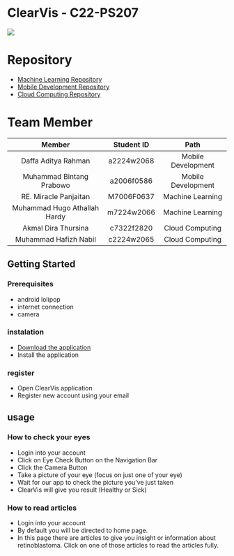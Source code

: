 # ClearVis - C22-PS207

<img src="https://user-images.githubusercontent.com/56215862/173276132-3963c703-1ca0-4c6a-bd5d-517e78dd1adc.png"/>

# Repository
- [Machine Learning Repository](https://github.com/ClearVis-Bangkit/MachineLearning-ClearVis)
- [Mobile Development Repository](https://github.com/ClearVis-Bangkit/ClearVis)
- [Cloud Computing Repository](https://github.com/ClearVis-Bangkit/backend)

# Team Member

|            Member           | Student ID |        Path        |                                                   
| :-------------------------: | :--------: | :----------------: | 
| Daffa Aditya Rahman | a2224w2068 |  Mobile Development  | 
|      Muhammad Bintang Prabowo     | a2006f0586 |  Mobile Development |
|     RE. Miracle Panjaitan   | M7006F0637 | Machine Learning |
|    Muhammad Hugo Athallah Hardy     | m7224w2066 | Machine Learning |
|Akmal Dira Thursina    | c7322f2820 |   Cloud Computing  |             
| Muhammad Hafizh Nabil | c2224w2065 |   Cloud Computing  |

## Getting Started

### Prerequisites
- android lolipop
- internet connection
- camera

### instalation
- [Download the application](https://drive.google.com/file/d/1KCULADm3PKO9uPioh132_G0m3Lo0lI0S/view)
- Install the application

### register
- Open ClearVis application
- Register new account using your email 

## usage
### How to check your eyes
- Login into your account
- Click on Eye Check Button on the Navigation Bar
- Click the Camera Button
- Take a picture of your eye (focus on just one of your eye)
- Wait for our app to check the picture you’ve just taken
- ClearVis will give you result (Healthy or Sick)

### How to read articles
- Login into your account
- By default you will be directed to home page.
- In this page there are articles to give you insight or information about retinoblastoma. Click on one of those articles to read the articles fully.


